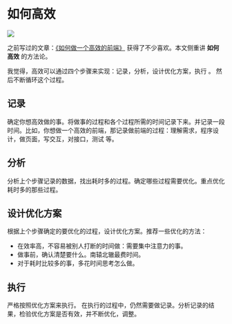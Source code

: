 # 如何高效
![](https://upload-images.jianshu.io/upload_images/16777-7f80d876f355bd41.png?imageMogr2/auto-orient/strip%7CimageView2/2/w/1240)

之前写过的文章：[《如何做一个高效的前端》](https://www.jianshu.com/p/9bc4951c9d80) 获得了不少喜欢。本文侧重讲 **如何高效** 的方法论。

我觉得，高效可以通过四个步骤来实现：记录，分析，设计优化方案，执行 。 然后不断循环这个过程。

## 记录
确定你想高效做的事。将做事的过程和各个过程所需的时间记录下来。并记录一段时间。比如，你想做一个高效的前端，那记录做前端的过程：理解需求，程序设计，做页面，写交互，对接口，测试 等。

##  分析
分析上个步骤记录的数据，找出耗时多的过程。确定哪些过程需要优化。重点优化耗时多的那些过程。

## 设计优化方案
根据上个步骤确定的要优化的过程，设计优化方案。推荐一些优化的方法：
* 在效率高，不容易被别人打断的时间做：需要集中注意力的事。
* 做事前，确认清楚要什么。南辕北辙最费时间。
* 对于耗时比较多的事，多花时间思考怎么做。

## 执行
严格按照优化方案来执行。 在执行的过程中，仍然需要做记录。分析记录的结果，检验优化方案是否有效，并不断优化，调整。
